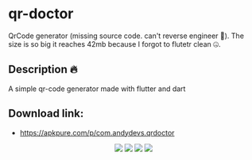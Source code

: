# qr-doctor
QrCode generator (missing source code. can't reverse engineer :smiling_face_with_tear:). 
The size is so big it reaches 42mb because I forgot to flutetr clean :zipper_mouth_face:.

## Description :fire:
A simple qr-code generator made with flutter and dart

## Download link:
- https://apkpure.com/p/com.andydevs.qrdoctor

<p align="center">
  <img src="https://image.winudf.com/v2/image1/ZGV2X2ltYWdlXzE0NTk5MDI3XzEzOTI3OV8yMDIxMDEyNDAyMTYyMzk0Nw/screen-0.jpg?h=255&fakeurl=1&type=.jpg">
  <img src="https://image.winudf.com/v2/image1/ZGV2X2ltYWdlXzE0NTk5MDI3XzEzOTI3OV8yMDIxMDEyNDAyMTYzMDk4Mg/screen-1.jpg?h=255&fakeurl=1&type=.jpg">
  <img src="https://image.winudf.com/v2/image1/ZGV2X2ltYWdlXzE0NTk5MDI3XzEzOTI3OV8yMDIxMDEyNDAyMTY1NTA0Nw/screen-6.jpg?h=255&fakeurl=1&type=.jpg">
  <img src="https://image.winudf.com/v2/image1/ZGV2X2ltYWdlXzE0NTk5MDI3XzEzOTI3OV8yMDIxMDEyNDAyMTY1MTc1OA/screen-5.jpg?h=255&fakeurl=1&type=.jpg">
</p>
